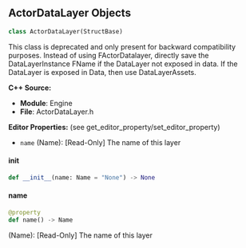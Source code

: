## ActorDataLayer Objects

```python
class ActorDataLayer(StructBase)
```

This class is deprecated and only present for backward compatibility purposes.
Instead of using FActorDatalayer, directly save the DataLayerInstance FName if the DataLayer not exposed in data.
If the DataLayer is exposed in Data, then use DataLayerAssets.

**C++ Source:**

- **Module**: Engine
- **File**: ActorDataLayer.h

**Editor Properties:** (see get_editor_property/set_editor_property)

- ``name`` (Name):  [Read-Only] The name of this layer

<a id="unreal.ActorDataLayer.__init__"></a>

#### __init__

```python
def __init__(name: Name = "None") -> None
```

<a id="unreal.ActorDataLayer.name"></a>

#### name

```python
@property
def name() -> Name
```

(Name):  [Read-Only] The name of this layer

<a id="unreal.Vector_NetQuantize100"></a>